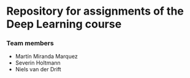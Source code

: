 # Repository for assignments of the Deep Learning course

### Team members
* Martín Miranda Marquez
* Severin Holtmann
* Niels van der Drift